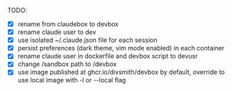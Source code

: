 TODO:
* [x] rename from claudebox to devbox
* [x] rename claude user to dev
* [x] use isolated ~/.claude.json file for each session
* [x] persist preferences (dark theme, vim mode enabled) in each container
* [x] rename claude user in dockerfile and devbox script to devusr
* [x] change /sandbox path to /devbox
* [x] use image published at ghcr.io/divsmith/devbox by default, override to use local image with -l or --local flag